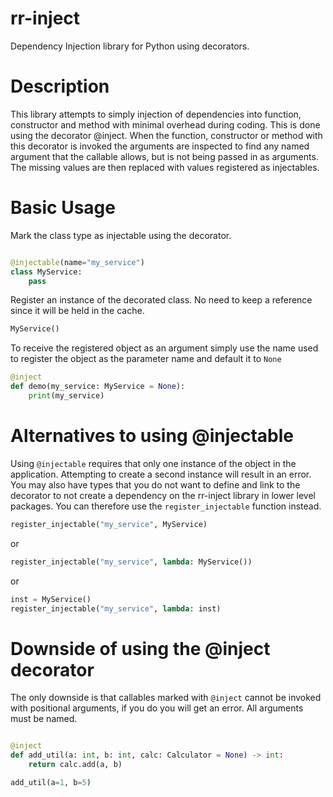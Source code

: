 # rr-inject

Dependency Injection library for Python using decorators.

# Description

This library attempts to simply injection of dependencies into function, constructor and method
with minimal overhead during coding. This is done using the decorator @inject. When the function, 
constructor or method with this decorator is invoked the arguments are inspected to 
find any named argument that the callable allows, but is not being passed in as arguments. The missing
values are then replaced with values registered as injectables.

# Basic Usage

Mark the class type as injectable using the decorator.

```python

@injectable(name="my_service")
class MyService:
    pass
```

Register an instance of the decorated class. No need to keep a reference 
since it will be held in the cache.

```python
MyService()
```

To receive the registered object as an argument simply use the name
used to register the object as the parameter name and default it to `None`

```python
@inject
def demo(my_service: MyService = None):
    print(my_service)
```


# Alternatives to using @injectable

Using `@injectable` requires that only one instance of the object in the application.
Attempting to create a second instance will result in an error. You may also have
types that you do not want to define and link to the decorator to not create a dependency 
on the rr-inject library in lower level packages. You can therefore use the `register_injectable`
function instead.

```python
register_injectable("my_service", MyService)
```

or 

```python
register_injectable("my_service", lambda: MyService())
```

or

```python
inst = MyService()
register_injectable("my_service", lambda: inst)
```

# Downside of using the @inject decorator

The only downside is that callables marked with `@inject` cannot be invoked
with positional arguments, if you do you will get an error. All arguments must be
named. 

```python

@inject
def add_util(a: int, b: int, calc: Calculator = None) -> int:
    return calc.add(a, b)

add_util(a=1, b=5)
```